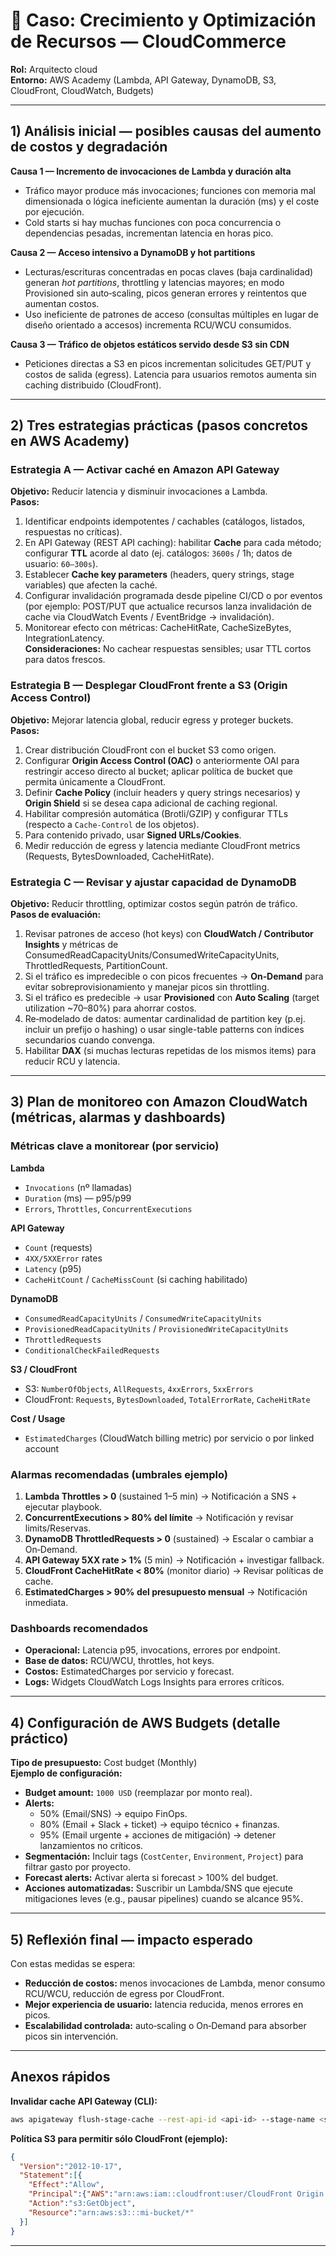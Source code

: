 
# 📄 Caso: Crecimiento y Optimización de Recursos — CloudCommerce

**Rol:** Arquitecto cloud  
**Entorno:** AWS Academy (Lambda, API Gateway, DynamoDB, S3, CloudFront, CloudWatch, Budgets)

---

## 1) Análisis inicial — posibles causas del aumento de costos y degradación
**Causa 1 — Incremento de invocaciones de Lambda y duración alta**  
- Tráfico mayor produce más invocaciones; funciones con memoria mal dimensionada o lógica ineficiente aumentan la duración (ms) y el coste por ejecución.  
- Cold starts si hay muchas funciones con poca concurrencia o dependencias pesadas, incrementan latencia en horas pico.  

**Causa 2 — Acceso intensivo a DynamoDB y hot partitions**  
- Lecturas/escrituras concentradas en pocas claves (baja cardinalidad) generan *hot partitions*, throttling y latencias mayores; en modo Provisioned sin auto‑scaling, picos generan errores y reintentos que aumentan costos.  
- Uso ineficiente de patrones de acceso (consultas múltiples en lugar de diseño orientado a accesos) incrementa RCU/WCU consumidos.

**Causa 3 — Tráfico de objetos estáticos servido desde S3 sin CDN**  
- Peticiones directas a S3 en picos incrementan solicitudes GET/PUT y costos de salida (egress). Latencia para usuarios remotos aumenta sin caching distribuido (CloudFront).

---

## 2) Tres estrategias prácticas (pasos concretos en AWS Academy)

### Estrategia A — Activar caché en Amazon API Gateway
**Objetivo:** Reducir latencia y disminuir invocaciones a Lambda.  
**Pasos:**  
1. Identificar endpoints idempotentes / cachables (catálogos, listados, respuestas no críticas).  
2. En API Gateway (REST API caching): habilitar **Cache** para cada método; configurar **TTL** acorde al dato (ej. catálogos: `3600s` / 1h; datos de usuario: `60–300s`).  
3. Establecer **Cache key parameters** (headers, query strings, stage variables) que afecten la caché.  
4. Configurar invalidación programada desde pipeline CI/CD o por eventos (por ejemplo: POST/PUT que actualice recursos lanza invalidación de cache via CloudWatch Events / EventBridge -> invalidación).  
5. Monitorear efecto con métricas: CacheHitRate, CacheSizeBytes, IntegrationLatency.  
**Consideraciones:** No cachear respuestas sensibles; usar TTL cortos para datos frescos.

### Estrategia B — Desplegar CloudFront frente a S3 (Origin Access Control)
**Objetivo:** Mejorar latencia global, reducir egress y proteger buckets.  
**Pasos:**  
1. Crear distribución CloudFront con el bucket S3 como origen.  
2. Configurar **Origin Access Control (OAC)** o anteriormente OAI para restringir acceso directo al bucket; aplicar política de bucket que permita únicamente a CloudFront.  
3. Definir **Cache Policy** (incluir headers y query strings necesarios) y **Origin Shield** si se desea capa adicional de caching regional.  
4. Habilitar compresión automática (Brotli/GZIP) y configurar TTLs (respecto a `Cache-Control` de los objetos).  
5. Para contenido privado, usar **Signed URLs/Cookies**.  
6. Medir reducción de egress y latencia mediante CloudFront metrics (Requests, BytesDownloaded, CacheHitRate).  

### Estrategia C — Revisar y ajustar capacidad de DynamoDB
**Objetivo:** Reducir throttling, optimizar costos según patrón de tráfico.  
**Pasos de evaluación:**  
1. Revisar patrones de acceso (hot keys) con **CloudWatch / Contributor Insights** y métricas de ConsumedReadCapacityUnits/ConsumedWriteCapacityUnits, ThrottledRequests, PartitionCount.  
2. Si el tráfico es impredecible o con picos frecuentes → **On‑Demand** para evitar sobreprovisionamiento y manejar picos sin throttling.  
3. Si el tráfico es predecible → usar **Provisioned** con **Auto Scaling** (target utilization ~70–80%) para ahorrar costos.  
4. Re‑modelado de datos: aumentar cardinalidad de partition key (p.ej. incluir un prefijo o hashing) o usar single-table patterns con índices secundarios cuando convenga.  
5. Habilitar **DAX** (si muchas lecturas repetidas de los mismos items) para reducir RCU y latencia.  

---

## 3) Plan de monitoreo con Amazon CloudWatch (métricas, alarmas y dashboards)

### Métricas clave a monitorear (por servicio)
**Lambda**  
- `Invocations` (nº llamadas)  
- `Duration` (ms) — p95/p99  
- `Errors`, `Throttles`, `ConcurrentExecutions`  

**API Gateway**  
- `Count` (requests)  
- `4XX/5XXError` rates  
- `Latency` (p95)  
- `CacheHitCount` / `CacheMissCount` (si caching habilitado)  

**DynamoDB**  
- `ConsumedReadCapacityUnits` / `ConsumedWriteCapacityUnits`  
- `ProvisionedReadCapacityUnits` / `ProvisionedWriteCapacityUnits`  
- `ThrottledRequests`  
- `ConditionalCheckFailedRequests`  

**S3 / CloudFront**  
- S3: `NumberOfObjects`, `AllRequests`, `4xxErrors`, `5xxErrors`  
- CloudFront: `Requests`, `BytesDownloaded`, `TotalErrorRate`, `CacheHitRate`

**Cost / Usage**  
- `EstimatedCharges` (CloudWatch billing metric) por servicio o por linked account

### Alarmas recomendadas (umbrales ejemplo)
1. **Lambda Throttles > 0** (sustained 1–5 min) → Notificación a SNS + ejecutar playbook.  
2. **ConcurrentExecutions > 80% del límite** → Notificación y revisar limits/Reservas.  
3. **DynamoDB ThrottledRequests > 0** (sustained) → Escalar o cambiar a On‑Demand.  
4. **API Gateway 5XX rate > 1%** (5 min) → Notificación + investigar fallback.  
5. **CloudFront CacheHitRate < 80%** (monitor diario) → Revisar políticas de cache.  
6. **EstimatedCharges > 90% del presupuesto mensual** → Notificación inmediata.

### Dashboards recomendados
- **Operacional:** Latencia p95, invocations, errores por endpoint.  
- **Base de datos:** RCU/WCU, throttles, hot keys.  
- **Costos:** EstimatedCharges por servicio y forecast.  
- **Logs:** Widgets CloudWatch Logs Insights para errores críticos.

---

## 4) Configuración de AWS Budgets (detalle práctico)

**Tipo de presupuesto:** Cost budget (Monthly)  
**Ejemplo de configuración:**  
- **Budget amount:** `1000 USD` (reemplazar por monto real).  
- **Alerts:**  
  - 50% (Email/SNS) → equipo FinOps.  
  - 80% (Email + Slack + ticket) → equipo técnico + finanzas.  
  - 95% (Email urgente + acciones de mitigación) → detener lanzamientos no críticos.  
- **Segmentación:** Incluir tags (`CostCenter`, `Environment`, `Project`) para filtrar gasto por proyecto.  
- **Forecast alerts:** Activar alerta si forecast > 100% del budget.  
- **Acciones automatizadas:** Suscribir un Lambda/SNS que ejecute mitigaciones leves (e.g., pausar pipelines) cuando se alcance 95%.

---

## 5) Reflexión final — impacto esperado
Con estas medidas se espera:  
- **Reducción de costos:** menos invocaciones de Lambda, menor consumo RCU/WCU, reducción de egress por CloudFront.  
- **Mejor experiencia de usuario:** latencia reducida, menos errores en picos.  
- **Escalabilidad controlada:** auto‑scaling o On‑Demand para absorber picos sin intervención.  

---

## Anexos rápidos

**Invalidar cache API Gateway (CLI):**  
```bash
aws apigateway flush-stage-cache --rest-api-id <api-id> --stage-name <stage>
```

**Política S3 para permitir sólo CloudFront (ejemplo):**  
```json
{
  "Version":"2012-10-17",
  "Statement":[{
    "Effect":"Allow",
    "Principal":{"AWS":"arn:aws:iam::cloudfront:user/CloudFront Origin Access Identity <ID>"},
    "Action":"s3:GetObject",
    "Resource":"arn:aws:s3:::mi-bucket/*"
  }]
}
```

---
